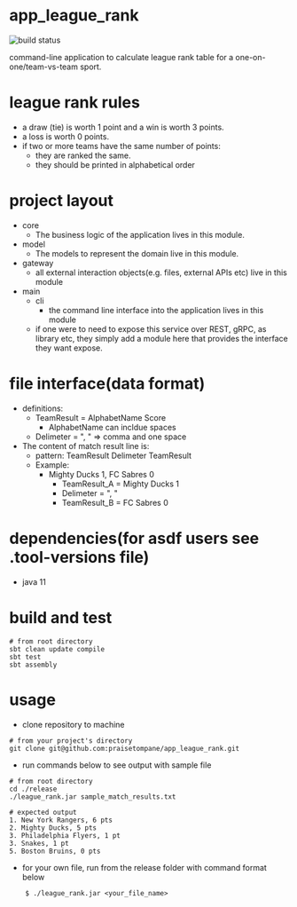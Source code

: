 # app_league_rank
![build status](https://github.com/praisetompane/app_league_rank/actions/workflows/app_league_rank.yaml/badge.svg) <br>

command-line application to calculate league rank table for a one-on-one/team-vs-team sport.
# league rank rules
* a draw (tie) is worth 1 point and a win is worth 3 points. 
* a loss is worth 0 points.
* if two or more teams have the same number of points:
    * they are ranked the same.
    * they should be printed in alphabetical order

# project layout
* core
    * The business logic of the application lives in this module.
* model
    * The models to represent the domain live in this module. 
* gateway
    * all external interaction objects(e.g. files, external APIs etc) live in this module
* main 
    * cli
        * the command line interface into the application lives in this module
    * if one were to need to expose this service over REST, gRPC, as library etc, they simply add a module here that provides the interface they want expose.

# file interface(data format)
* definitions:
    * TeamResult = AlphabetName Score
        * AlphabetName can incldue spaces
    * Delimeter = ", " => comma and one space
* The content of match result line is:
    * pattern: TeamResult Delimeter TeamResult
    * Example:
        * Mighty Ducks 1, FC Sabres 0
            * TeamResult_A = Mighty Ducks 1
            * Delimeter = ", "
            * TeamResult_B = FC Sabres 0

# dependencies(for asdf users see .tool-versions file)
* java 11

# build and test
```shell
# from root directory
sbt clean update compile
sbt test
sbt assembly
```

# usage
* clone repository to machine
```shell
# from your project's directory
git clone git@github.com:praisetompane/app_league_rank.git
```

* run commands below to see output with sample file
```shell
# from root directory
cd ./release
./league_rank.jar sample_match_results.txt

# expected output
1. New York Rangers, 6 pts
2. Mighty Ducks, 5 pts
3. Philadelphia Flyers, 1 pt
3. Snakes, 1 pt
5. Boston Bruins, 0 pts
```
* for your own file, run from the release folder with command format below
```
    $ ./league_rank.jar <your_file_name>
```
